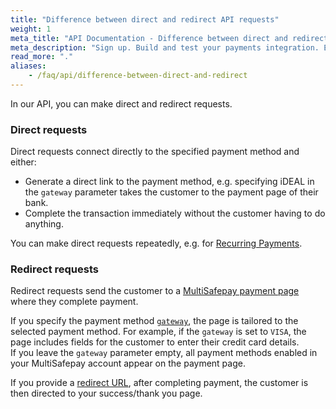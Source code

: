 ```yaml
---
title: "Difference between direct and redirect API requests"
weight: 1
meta_title: "API Documentation - Difference between direct and redirect - MultiSafepay Docs"
meta_description: "Sign up. Build and test your payments integration. Explore our products and services. Use our API reference, SDKs, and wrappers. Get support."
read_more: "."
aliases:
    - /faq/api/difference-between-direct-and-redirect
---
```


In our API, you can make direct and redirect requests.

### Direct requests

Direct requests connect directly to the specified payment method and either:

- Generate a direct link to the payment method, e.g. specifying iDEAL in the `gateway` parameter takes the customer to the payment page of their bank. 
- Complete the transaction immediately without the customer having to do anything. 

You can make direct requests repeatedly, e.g. for [Recurring Payments](/payments/features/recurring-payments/).

### Redirect requests

Redirect requests send the customer to a [MultiSafepay payment page](/payments/checkout/payment-pages/) where they complete payment.

If you specify the payment method [`gateway`](/api/#gateways), the page is tailored to the selected payment method. For example, if the `gateway` is set to `VISA`, the page includes fields for the customer to enter their credit card details.  
If you leave the `gateway` parameter empty, all payment methods enabled in your MultiSafepay account appear on the payment page.

If you provide a [redirect URL](/developer/api/redirect-url/), after completing payment, the customer is then directed to your success/thank you page.


